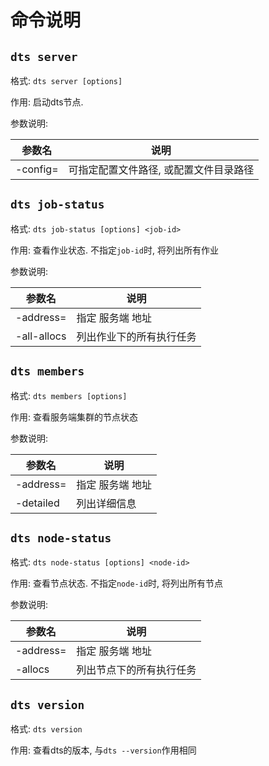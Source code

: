 # 命令说明

## `dts server`

格式: `dts server [options]`

作用: 启动dts节点.

参数说明: 

| 参数名 | 说明 |
| ------------- | ------------- |
| -config=<path> | 可指定配置文件路径, 或配置文件目录路径 |


## `dts job-status`

格式: `dts job-status [options] <job-id>`

作用: 查看作业状态. 不指定`job-id`时, 将列出所有作业

参数说明: 

| 参数名 | 说明 |
| ------------- | ------------- |
| -address=<addr> | 指定 服务端 地址 |
| -all-allocs | 列出作业下的所有执行任务 |


## `dts members`

格式: `dts members [options]`

作用: 查看服务端集群的节点状态

参数说明: 

| 参数名 | 说明 |
| ------------- | ------------- |
| -address=<addr> | 指定 服务端 地址 |
| -detailed | 列出详细信息 |


## `dts node-status`

格式: `dts node-status [options] <node-id>`

作用: 查看节点状态. 不指定`node-id`时, 将列出所有节点

参数说明: 

| 参数名 | 说明 |
| ------------- | ------------- |
| -address=<addr> | 指定 服务端 地址 |
| -allocs | 列出节点下的所有执行任务 |

## `dts version`

格式: `dts version`

作用: 查看dts的版本, 与`dts --version`作用相同
